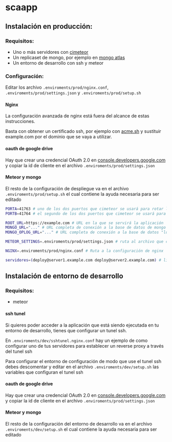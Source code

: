 # scaapp

## Instalación en producción:

### Requisitos:

* Uno o más servidores con [cimeteor](https://github.com/hacknlove/cimeteor)
* Un replicaset de mongo, por ejemplo en [mongo atlas](https://www.mongodb.com/cloud/atlas)
* Un entorno de desarrollo con ssh y meteor

### Configuración:

Editar los archivo `.enviroments/prod/nginx.conf`, `.enviroments/prod/settings.json` y `.enviroments/prod/setup.sh`

#### Nginx

La configuración avanzada de nginx está fuera del alcance de estas instrucciones.

Basta con obtener un certificado ssh, por ejemplo con [acme.sh](https://github.com/Neilpang/acme.sh) y sustituir example.com por el dominio que se vaya a utilizar.

#### oauth de google drive

Hay que crear una credencial OAuth 2.0 en [console.developers.google.com](console.developers.google.com) y copiar la id de cliente en el archivo `.enviroments/prod/settings.json`

#### Meteor y mongo

El resto de la configuración de despliegue va en el archivo `.enviroments/prod/setup.sh` el cual contiene la ayuda necesaria para ser editado

```sh
PORTA=41763 # uno de los dos puertos que cimeteor se usará para rotar la aplicación
PORTB=41764 # el segundo de los dos puertos que cimeteor se usará para rotar la aplicación

ROOT_URL=https://example.com # URL en la que se servirá la aplicación
MONGO_URL="..." # URL completa de conexión a la base de datos de mongo
MONGO_OPLOG_URL="..." # URL completa de conexión a la base de datos "local"

METEOR_SETTINGS=.enviroments/prod/settings.json # ruta al archivo que contiene la configuración

NGINX=.enviroments/prod/nginx.conf # Ruta a la configuración de nginx

servidores=(deploy@server1.example.com deploy@server2.example.com) # lista de  usuario@servidores en los que se desplegará la aplicación
```

## Instalación de entorno de desarrollo

### Requisitos:

* meteor


#### ssh tunel

Si quieres poder acceder a la aplicación que está siendo ejecutada en tu entorno de desarrollo, tienes que configurar un tunel ssh.

En `.enviroments/dev/sshtunel.nginx.conf` hay un ejemplo de como configurar uno de tus servidores para establecer un reverse proxy a través del tunel ssh

Para configurar el entorno de configuración de modo que use el tunel ssh debes descomentar y editar en el archivo `.enviroments/dev/setup.sh` las variables que configuran el tunel ssh

#### oauth de google drive

Hay que crear una credencial OAuth 2.0 en [console.developers.google.com](console.developers.google.com) y copiar la id de cliente en el archivo `.enviroments/prod/settings.json`

#### Meteor y mongo

El resto de la configuración del entorno de desarrollo va en el archivo `.enviroments/dev/setup.sh` el cual contiene la ayuda necesaria para ser editado
